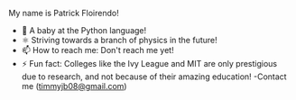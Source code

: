 My name is Patrick Floirendo!

- 🌱 A baby at the Python language!
- ⚛️ Striving towards a branch of physics in the future!
- 📫 How to reach me: Don't reach me yet!
- ⚡ Fun fact: Colleges like the Ivy League and MIT are only prestigious due to research, and not because of their amazing education!
-Contact me (timmyjb08@gmail.com)
